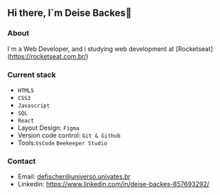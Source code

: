 ## Hi there, I`m Deise Backes👋

### About
I`m a Web Developer, and i studying web development at [Rocketseat] (https://rocketseat.com.br/)

### Current stack
- `HTML5`
- `CSS3`
- `Javascript`
- `SQL`
- `React`
- Layout Design: `Figma`
- Version code control: `Git & Github`
- Tools:`VsCode` `Beekeeper Studio`

### Contact
- Email: defischer@universo.univates.br
- Linkedin: https://www.linkedin.com/in/deise-backes-857693292/



